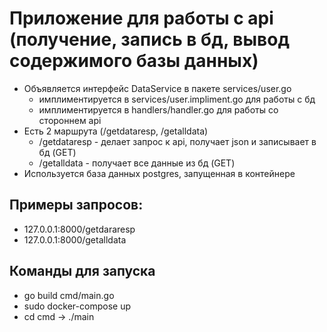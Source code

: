 # Приложение для работы с api (получение, запись в бд, вывод содержимого базы данных)

* Объявляется интерфейс DataService в пакете services/user.go
    * имплиментируется в services/user.impliment.go для работы с бд
    * имплиментируется в handlers/handler.go для работы со стороннем api
* Есть 2 маршрута (/getdataresp, /getalldata)
    * /getdataresp - делает запрос к api, получает json и записывает в бд (GET)
    * /getalldata - получает все данные из бд (GET)
* Используется база данных postgres, запущенная в контейнере


## Примеры запросов:

* 127.0.0.1:8000/getdararesp
* 127.0.0.1:8000/getalldata


## Команды для запуска

* go build cmd/main.go 
* sudo docker-compose up
* cd cmd -> ./main
